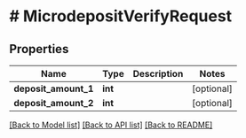 # # MicrodepositVerifyRequest

## Properties

Name | Type | Description | Notes
------------ | ------------- | ------------- | -------------
**deposit_amount_1** | **int** |  | [optional]
**deposit_amount_2** | **int** |  | [optional]

[[Back to Model list]](../../README.md#models) [[Back to API list]](../../README.md#endpoints) [[Back to README]](../../README.md)
